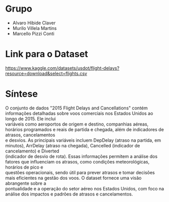 # Grupo
- Alvaro Hibide Claver
- Murilo Villela Martins
- Marcello Pizzi Conti

# Link para o Dataset
https://www.kaggle.com/datasets/usdot/flight-delays?resource=download&select=flights.csv

# Síntese
O conjunto de dados "2015 Flight Delays and Cancellations" contém informações detalhadas sobre voos comerciais nos Estados Unidos ao longo de 2015. Ele inclui<br/> variáveis como aeroportos de origem e destino, companhias aéreas, horários programados e reais de partida e chegada, além de indicadores de atrasos, cancelamentos<br/>
e desvios. As principais variáveis incluem DepDelay (atraso na partida, em minutos), ArrDelay (atraso na chegada), Cancelled (indicador de cancelamento) e Diverted<br/> (indicador de desvio de rota). Essas informações permitem a análise dos fatores que influenciam os atrasos, como condições meteorológicas, horários de pico e<br/> questões operacionais, sendo útil para prever atrasos e tomar decisões mais eficientes na gestão dos voos. O dataset fornece uma visão abrangente sobre a<br/> pontualidade e a operação do setor aéreo nos Estados Unidos, com foco na análise dos impactos e padrões de atrasos e cancelamentos.
